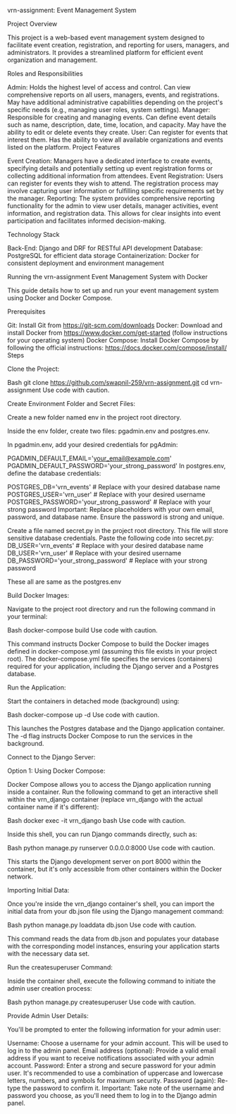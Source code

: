 vrn-assignment: Event Management System

Project Overview

This project is a web-based event management system designed to facilitate event creation, registration, and reporting for users, managers, and administrators. It provides a streamlined platform for efficient event organization and management.

Roles and Responsibilities

Admin:
Holds the highest level of access and control.
Can view comprehensive reports on all users, managers, events, and registrations.
May have additional administrative capabilities depending on the project's specific needs (e.g., managing user roles, system settings).
Manager:
Responsible for creating and managing events.
Can define event details such as name, description, date, time, location, and capacity.
May have the ability to edit or delete events they create.
User:
Can register for events that interest them.
Has the ability to view all available organizations and events listed on the platform.
Project Features

Event Creation: Managers have a dedicated interface to create events, specifying details and potentially setting up event registration forms or collecting additional information from attendees.
Event Registration: Users can register for events they wish to attend. The registration process may involve capturing user information or fulfilling specific requirements set by the manager.
Reporting: The system provides comprehensive reporting functionality for the admin to view user details, manager activities, event information, and registration data. This allows for clear insights into event participation and facilitates informed decision-making.

Technology Stack

Back-End: Django and DRF for RESTful API development
Database: PostgreSQL for efficient data storage
Containerization: Docker for consistent deployment and environment management

Running the vrn-assignment Event Management System with Docker

This guide details how to set up and run your event management system using Docker and Docker Compose.

Prerequisites

Git: Install Git from https://git-scm.com/downloads
Docker: Download and install Docker from https://www.docker.com/get-started (follow instructions for your operating system)
Docker Compose: Install Docker Compose by following the official instructions: https://docs.docker.com/compose/install/
Steps

Clone the Project:

Bash
git clone https://github.com/swapnil-259/vrn-assignment.git
cd vrn-assignment
Use code with caution.

Create Environment Folder and Secret Files:

Create a new folder named env in the project root directory.

Inside the env folder, create two files: pgadmin.env and postgres.env.

In pgadmin.env, add your desired credentials for pgAdmin:

PGADMIN_DEFAULT_EMAIL='your_email@example.com'
PGADMIN_DEFAULT_PASSWORD='your_strong_password'
In postgres.env, define the database credentials:

POSTGRES_DB='vrn_events'  # Replace with your desired database name
POSTGRES_USER='vrn_user'  # Replace with your desired username
POSTGRES_PASSWORD='your_strong_password'  # Replace with your strong password
Important: Replace placeholders with your own email, password, and database name. Ensure the password is strong and unique.

Create a file named secret.py in the project root directory. This file will store sensitive database credentials. Paste the following code into secret.py:
DB_USER='vrn_events'  # Replace with your desired database name
DB_USER='vrn_user'  # Replace with your desired username
DB_PASSWORD='your_strong_password'  # Replace with your strong password

These all are same as the postgres.env


Build Docker Images:

Navigate to the project root directory and run the following command in your terminal:

Bash
docker-compose build
Use code with caution.

This command instructs Docker Compose to build the Docker images defined in docker-compose.yml (assuming this file exists in your project root). The docker-compose.yml file specifies the services (containers) required for your application, including the Django server and a Postgres database.

Run the Application:

Start the containers in detached mode (background) using:

Bash
docker-compose up -d
Use code with caution.

This launches the Postgres database and the Django application container. The -d flag instructs Docker Compose to run the services in the background.

Connect to the Django Server:

Option 1: Using Docker Compose:

Docker Compose allows you to access the Django application running inside a container. Run the following command to get an interactive shell within the vrn_django container (replace vrn_django with the actual container name if it's different):

Bash
docker exec -it vrn_django bash
Use code with caution.

Inside this shell, you can run Django commands directly, such as:

Bash
python manage.py runserver 0.0.0.0:8000
Use code with caution.

This starts the Django development server on port 8000 within the container, but it's only accessible from other containers within the Docker network.


Importing Initial Data:

Once you're inside the vrn_django container's shell, you can import the initial data from your db.json file using the Django management command:

Bash
python manage.py loaddata db.json
Use code with caution.

This command reads the data from db.json and populates your database with the corresponding model instances, ensuring your application starts with the necessary data set.


Run the createsuperuser Command:

Inside the container shell, execute the following command to initiate the admin user creation process:

Bash
python manage.py createsuperuser
Use code with caution.

Provide Admin User Details:

You'll be prompted to enter the following information for your admin user:

Username: Choose a username for your admin account. This will be used to log in to the admin panel.
Email address (optional): Provide a valid email address if you want to receive notifications associated with your admin account.
Password: Enter a strong and secure password for your admin user. It's recommended to use a combination of uppercase and lowercase letters, numbers, and symbols for maximum security.
Password (again): Re-type the password to confirm it.
Important: Take note of the username and password you choose, as you'll need them to log in to the Django admin panel.
